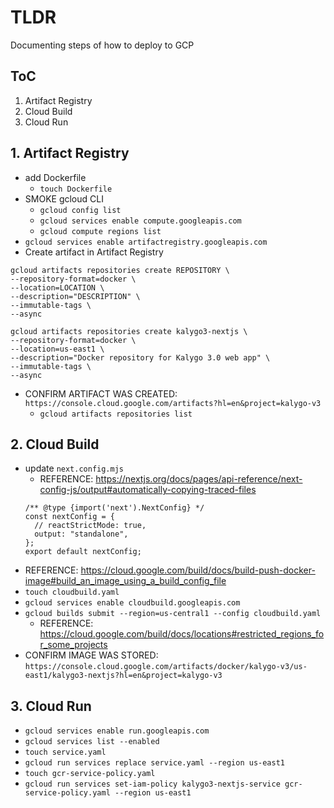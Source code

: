 # TLDR

Documenting steps of how to deploy to GCP

## ToC

1. Artifact Registry
2. Cloud Build
3. Cloud Run

## 1. Artifact Registry

- add Dockerfile
  - `touch Dockerfile`
- SMOKE gcloud CLI
  - `gcloud config list`
  - `gcloud services enable compute.googleapis.com`
  - `gcloud compute regions list`
- `gcloud services enable artifactregistry.googleapis.com`
- Create artifact in Artifact Registry
``` template
gcloud artifacts repositories create REPOSITORY \
--repository-format=docker \
--location=LOCATION \
--description="DESCRIPTION" \
--immutable-tags \
--async
```
``` ie:
gcloud artifacts repositories create kalygo3-nextjs \
--repository-format=docker \
--location=us-east1 \
--description="Docker repository for Kalygo 3.0 web app" \
--immutable-tags \
--async
```
- CONFIRM ARTIFACT WAS CREATED: `https://console.cloud.google.com/artifacts?hl=en&project=kalygo-v3`
  - `gcloud artifacts repositories list`

## 2. Cloud Build

- update `next.config.mjs`
  - REFERENCE: https://nextjs.org/docs/pages/api-reference/next-config-js/output#automatically-copying-traced-files
  ```
  /** @type {import('next').NextConfig} */
  const nextConfig = {
    // reactStrictMode: true,
    output: "standalone",
  };
  export default nextConfig;
  ```
- REFERENCE: https://cloud.google.com/build/docs/build-push-docker-image#build_an_image_using_a_build_config_file
- `touch cloudbuild.yaml`
- `gcloud services enable cloudbuild.googleapis.com`
- `gcloud builds submit --region=us-central1 --config cloudbuild.yaml`
  - REFERENCE: https://cloud.google.com/build/docs/locations#restricted_regions_for_some_projects
- CONFIRM IMAGE WAS STORED: `https://console.cloud.google.com/artifacts/docker/kalygo-v3/us-east1/kalygo3-nextjs?hl=en&project=kalygo-v3`

## 3. Cloud Run

- `gcloud services enable run.googleapis.com`
- `gcloud services list --enabled`
- `touch service.yaml`
- `gcloud run services replace service.yaml --region us-east1`
- `touch gcr-service-policy.yaml` <!-- This makes the service accessible on the internet -->
- `gcloud run services set-iam-policy kalygo3-nextjs-service gcr-service-policy.yaml --region us-east1`
